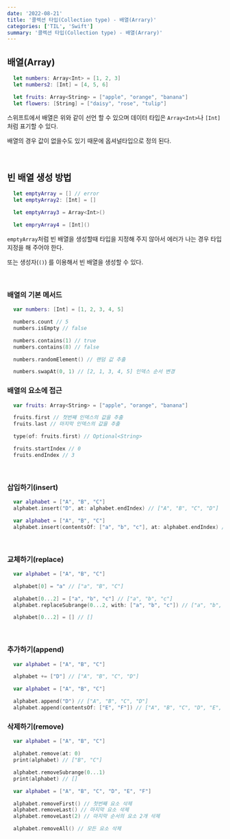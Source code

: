 ```yaml
---
date: '2022-08-21'
title: '콜렉션 타입(Collection type) - 배열(Arrary)'
categories: ['TIL', 'Swift']
summary: '콜렉션 타입(Collection type) - 배열(Arrary)'
---
```


## 배열(Array)

```swift
  let numbers: Array<Int> = [1, 2, 3]
  let numbers2: [Int] = [4, 5, 6]

  let fruits: Array<String> = ["apple", "orange", "banana"]
  let flowers: [String] = ["daisy", "rose", "tulip"]
```

스위프트에서 배열은 위와 같이 선언 할 수 있으며 데이터 타입은 `Array<Int>`나 `[Int]` 처럼 표기할 수 있다.

배열의 경우 값이 없을수도 있기 때문에 옵셔널타입으로 정의 된다.

<br/>

## 빈 배열 생성 방법

```swift
  let emptyArray = [] // error
  let emptyArray2: [Int] = []

  let emptyArray3 = Array<Int>()

  let empryArray4 = [Int]()
```

`emptyArray`처럼 빈 배열을 생성할때 타입을 지정해 주지 않아서 에러가 나는 경우 타입 지정을 해 주어야 한다.

또는 생성자(`()`) 를 이용해서 빈 배열을 생성할 수 있다.

<br/>

### 배열의 기본 메서드

```swift
  var numbers: [Int] = [1, 2, 3, 4, 5]

  numbers.count // 5
  numbers.isEmpty // false

  numbers.contains(1) // true
  numbers.contains(8) // false

  numbers.randomElement() // 랜덤 값 추출

  numbers.swapAt(0, 1) // [2, 1, 3, 4, 5] 인덱스 순서 변경
```

### 배열의 요소에 접근

```swift
  var fruits: Array<String> = ["apple", "orange", "banana"]

  fruits.first // 첫번째 인덱스의 값을 추출
  fruits.last // 마지막 인덱스의 값을 추출

  type(of: fruits.first) // Optional<String>

  fruits.startIndex // 0
  fruits.endIndex // 3
```

<br/>

### 삽입하기(insert)

```swift
  var alphabet = ["A", "B", "C"]
  alphabet.insert("D", at: alphabet.endIndex) // ["A", "B", "C", "D"]
```

```swift
  var alphabet = ["A", "B", "C"]
  alphabet.insert(contentsOf: ["a", "b", "c"], at: alphabet.endIndex) // ["A", "B", "C", "a", "b", "c"]
```

<br/>

### 교체하기(replace)

```swift
  var alphabet = ["A", "B", "C"]

  alphabet[0] = "a" // ["a", "B", "C"]

  alphabet[0...2] = ["a", "b", "c"] // ["a", "b", "c"]
  alphabet.replaceSubrange(0...2, with: ["a", "b", "c"]) // ["a", "b", "c"] 위와 동일

  alphabet[0...2] = [] // []
```

<br/>

### 추가하기(append)

```swift
  var alphabet = ["A", "B", "C"]

  alphabet += ["D"] // ["A", "B", "C", "D"]
```

```swift
  var alphabet = ["A", "B", "C"]

  alphabet.append("D") // ["A", "B", "C", "D"]
  alphabet.append(contentsOf: ["E", "F"]) // ["A", "B", "C", "D", "E", "F"]
```

### 삭제하기(remove)

```swift
  var alphabet = ["A", "B", "C"]

  alphabet.remove(at: 0)
  print(alphabet) // ["B", "C"]

  alphabet.removeSubrange(0...1)
  print(alphabet) // []
```

```swift
  var alphabet = ["A", "B", "C", "D", "E", "F"]

  alphabet.removeFirst() // 첫번째 요소 삭제
  alphabet.removeLast() // 마지막 요소 삭제
  alphabet.removeLast(2) // 마지막 순서의 요소 2개 삭제

  alphabet.removeAll() // 모든 요소 삭제
```
